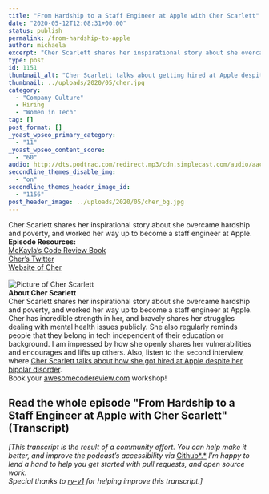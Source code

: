 ```yaml
---
title: "From Hardship to a Staff Engineer at Apple with Cher Scarlett"
date: "2020-05-12T12:08:31+00:00"
status: publish
permalink: /from-hardship-to-apple
author: michaela
excerpt: "Cher Scarlett shares her inspirational story about she overcame hardship and poverty, and worked her way up to now be a staff engineer at Apple."
type: post
id: 1151
thumbnail_alt: "Cher Scarlett talks about getting hired at Apple despite her bipolar disorder"
thumbnail: ../uploads/2020/05/cher.jpg
category:
  - "Company Culture"
  - Hiring
  - "Women in Tech"
tag: []
post_format: []
_yoast_wpseo_primary_category:
  - "11"
_yoast_wpseo_content_score:
  - "60"
audio: http://dts.podtrac.com/redirect.mp3/cdn.simplecast.com/audio/aaca90/aaca909a-e34f-49ae-a86f-f59e4fa807f0/ccd5a84b-e404-41ac-b860-0ab3e2bfd56e/cher-scarlett-part-1-ready_tc.mp3
secondline_themes_disable_img:
  - "on"
secondline_themes_header_image_id:
  - "1156"
post_header_image: ../uploads/2020/05/cher_bg.jpg
---
```


<div class="episode-about">
Cher Scarlett shares her inspirational story about she overcame hardship and poverty, and worked her way up to become a staff engineer at Apple.
<!--<br/> <br/>We also talk about:
<ul>
<li> BULLET POINT LIST OF TOPICS DISCUSSED</li>
<li> SECOND POINT DISCUSSED</li>
<li> THIRD POINT DISCUSSED</li>
</ul>-->
</div>
<div class=" episode-links">
<b>Episode Resources:</b><br/>
<a href="https://www.michaelagreiler.com/code-review-book/">McKayla’s Code Review Book</a><br/>
<a href="https://twitter.com/CHERdotdev">Cher’s Twitter</a><br/>
<a href="https://cher.dev/">Website of Cher</a><br/>
</div>
<br/>

<div class="row pt-2 align-items-center">
<div class="col-4 guest-picture">
<img src="../uploads/2020/05/cher.jpg" alt="Picture of Cher Scarlett"/>
</div>
<div class="col-8 guest-about">
<b>About Cher Scarlett</b><br/>
Cher Scarlett shares her inspirational story about she overcame hardship and poverty, and worked her way up to become a staff engineer at Apple.
Cher has incredible strength in her, and bravely shares her struggles dealing with mental health issues publicly.
She also regularly reminds people that they belong in tech independent of their education or background.
I am impressed by how she openly shares her vulnerabilities and encourages and lifts up others. Also, listen to the second interview, where <a href="https://www.software-engineering-unlocked.com/disability-at-apple/">Cher Scarlett talks about how she got hired at Apple despite her bipolar disorder</a>.
</div>
</div>

<div class="sponsorship">
Book your <a href="https://www.michaelagreiler.com/workshops">awesomecodereview.com</a> workshop!
</div> 

## Read the whole episode "From Hardship to a Staff Engineer at Apple with Cher Scarlett" (Transcript)

_\[This transcript is the result of a community effort. You can help make it better, and improve the podcast’s accessibility via_ [Github*.*](https://github.com/mgreiler/se-unlocked/tree/master/Transcripts) _I’m happy to lend a hand to help you get started with pull requests, and open source work._  
_Special thanks to [ry-v1](https://github.com/ry-v1)_ _for helping improve this transcript.\]_

